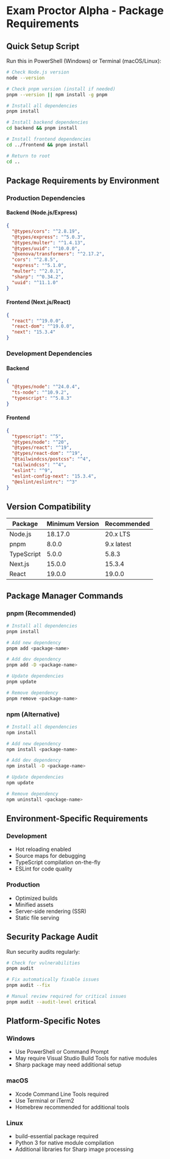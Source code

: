 # Exam Proctor Alpha - Package Requirements

## Quick Setup Script

Run this in PowerShell (Windows) or Terminal (macOS/Linux):

```bash
# Check Node.js version
node --version

# Check pnpm version (install if needed)
pnpm --version || npm install -g pnpm

# Install all dependencies
pnpm install

# Install backend dependencies
cd backend && pnpm install

# Install frontend dependencies  
cd ../frontend && pnpm install

# Return to root
cd ..
```

## Package Requirements by Environment

### Production Dependencies

#### Backend (Node.js/Express)
```json
{
  "@types/cors": "^2.8.19",
  "@types/express": "^5.0.3", 
  "@types/multer": "^1.4.13",
  "@types/uuid": "^10.0.0",
  "@xenova/transformers": "^2.17.2",
  "cors": "^2.8.5",
  "express": "^5.1.0",
  "multer": "^2.0.1",
  "sharp": "^0.34.2",
  "uuid": "^11.1.0"
}
```

#### Frontend (Next.js/React)
```json
{
  "react": "^19.0.0",
  "react-dom": "^19.0.0", 
  "next": "15.3.4"
}
```

### Development Dependencies

#### Backend
```json
{
  "@types/node": "^24.0.4",
  "ts-node": "^10.9.2",
  "typescript": "^5.8.3"
}
```

#### Frontend  
```json
{
  "typescript": "^5",
  "@types/node": "^20",
  "@types/react": "^19", 
  "@types/react-dom": "^19",
  "@tailwindcss/postcss": "^4",
  "tailwindcss": "^4",
  "eslint": "^9",
  "eslint-config-next": "15.3.4",
  "@eslint/eslintrc": "^3"
}
```

## Version Compatibility

| Package | Minimum Version | Recommended | 
|---------|----------------|-------------|
| Node.js | 18.17.0 | 20.x LTS |
| pnpm | 8.0.0 | 9.x latest |
| TypeScript | 5.0.0 | 5.8.3 |
| Next.js | 15.0.0 | 15.3.4 |
| React | 19.0.0 | 19.0.0 |

## Package Manager Commands

### pnpm (Recommended)
```bash
# Install all dependencies
pnpm install

# Add new dependency
pnpm add <package-name>

# Add dev dependency  
pnpm add -D <package-name>

# Update dependencies
pnpm update

# Remove dependency
pnpm remove <package-name>
```

### npm (Alternative)
```bash  
# Install all dependencies
npm install

# Add new dependency
npm install <package-name>

# Add dev dependency
npm install -D <package-name>

# Update dependencies  
npm update

# Remove dependency
npm uninstall <package-name>
```

## Environment-Specific Requirements

### Development
- Hot reloading enabled
- Source maps for debugging
- TypeScript compilation on-the-fly
- ESLint for code quality

### Production
- Optimized builds
- Minified assets
- Server-side rendering (SSR)
- Static file serving

## Security Package Audit

Run security audits regularly:

```bash
# Check for vulnerabilities
pnpm audit

# Fix automatically fixable issues
pnpm audit --fix

# Manual review required for critical issues
pnpm audit --audit-level critical
```

## Platform-Specific Notes

### Windows
- Use PowerShell or Command Prompt
- May require Visual Studio Build Tools for native modules
- Sharp package may need additional setup

### macOS  
- Xcode Command Line Tools required
- Use Terminal or iTerm2
- Homebrew recommended for additional tools

### Linux
- build-essential package required
- Python 3 for native module compilation
- Additional libraries for Sharp image processing
